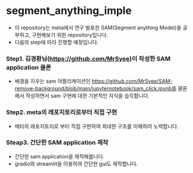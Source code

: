 # segment_anything_imple

- 이 repository는 meta에서 연구 발표한 SAM(Segment anything Model)을 공부하고, 구현해보기 위한 repository입니다. 
- 다음의 step에 따라 진행할 예정입니다. 

### Step1. 김경환님(https://github.com/MrSyee)이 작성한 SAM application 클론
- 배경을 지우는 sam 어플리케이션인 https://github.com/MrSyee/SAM-remove-background/blob/main/jupyternotebook/sam_click.ipynb를 클론해서 작성하면서 sam 구현에 대한 기본적인 지식을 습득합니다. 

### Step2. meta의 레포지토리로부터 직접 구현
- 메타의 레포지토리로 부터 직접 구현하여 최대한 구조를 이해하려 노력합니다. 

### Steap3. 간단한 SAM application 제작
- 간단한 sam application을 제작해봅니다. 
- gradio와 streamlit을 이용하여 간단한 gui도 제작합니다. 